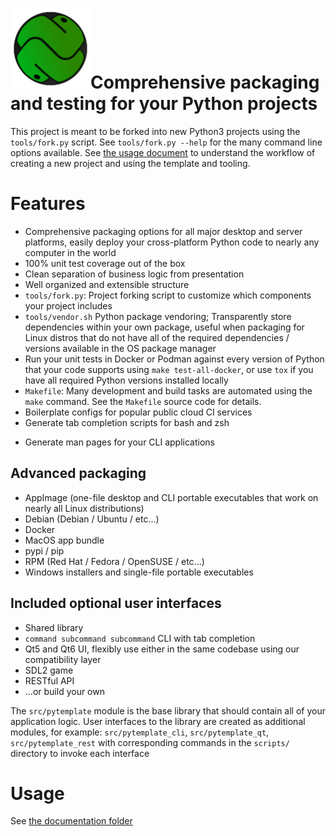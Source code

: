 # ![](/files/icons/pytemplate.png)Comprehensive packaging and testing for your Python projects

This project is meant to be forked into new Python3 projects using the
`tools/fork.py` script.  See `tools/fork.py --help` for the many command line
options available.  See [the usage document](/doc/usage.md) to understand the
workflow of creating a new project and using the template and tooling.

# Features
- Comprehensive packaging options for all major desktop and server platforms,
  easily deploy your cross-platform Python code to nearly any computer in the
  world
- 100% unit test coverage out of the box
- Clean separation of business logic from presentation
- Well organized and extensible structure
- `tools/fork.py`: Project forking script to customize which components
  your project includes
- `tools/vendor.sh` Python package vendoring; Transparently store
  dependencies within your own package, useful when packaging for Linux
  distros that do not have all of the required dependencies / versions
  available in the OS package manager
- Run your unit tests in Docker or Podman against every version of Python that
  your code supports using `make test-all-docker`, or use `tox` if you have
  all required Python versions installed locally
- `Makefile`: Many development and build tasks are automated using the `make`
  command.  See the `Makefile` source code for details.
- Boilerplate configs for popular public cloud CI services
- Generate tab completion scripts for bash and zsh
+ Generate man pages for your CLI applications

## Advanced packaging
- AppImage (one-file desktop and CLI portable executables that work on nearly
  all Linux distributions)
- Debian (Debian / Ubuntu / etc...)
- Docker
- MacOS app bundle
- pypi / pip
- RPM (Red Hat / Fedora / OpenSUSE / etc...)
- Windows installers and single-file portable executables

## Included optional user interfaces
- Shared library
- `command subcommand subcommand` CLI with tab completion
- Qt5 and Qt6 UI, flexibly use either in the same codebase using our
  compatibility layer
- SDL2 game
- RESTful API
- ...or build your own

The `src/pytemplate` module is the base library that should contain all of your
application logic.  User interfaces to the library are created as additional
modules, for example: `src/pytemplate_cli`, `src/pytemplate_qt`,
`src/pytemplate_rest` with corresponding commands in the `scripts/` directory
to invoke each interface

# Usage
See [the documentation folder](doc/)

